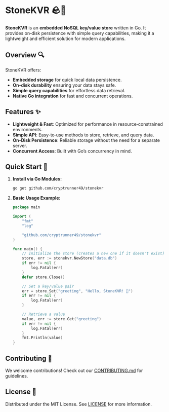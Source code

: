 # StoneKVR 🪨🚀

**StoneKVR** is an **embedded NoSQL key/value store** written in Go. It provides on‑disk persistence with simple query capabilities, making it a lightweight and efficient solution for modern applications.

## Overview 🔍

StoneKVR offers:

- **Embedded storage** for quick local data persistence.
- **On‑disk durability** ensuring your data stays safe.
- **Simple query capabilities** for effortless data retrieval.
- **Native Go integration** for fast and concurrent operations.

## Features ✨

- **Lightweight & Fast**: Optimized for performance in resource‑constrained environments.
- **Simple API**: Easy-to‑use methods to store, retrieve, and query data.
- **On‑Disk Persistence**: Reliable storage without the need for a separate server.
- **Concurrent Access**: Built with Go’s concurrency in mind.

## Quick Start 🚀

1. **Install via Go Modules:**

   ```bash
   go get github.com/cryptrunner49/stonekvr
   ```  

2. **Basic Usage Example:**

   ```go
   package main  

   import (
       "fmt"
       "log"

       "github.com/cryptrunner49/stonekvr"
   )

   func main() {
       // Initialize the store (creates a new one if it doesn't exist)
       store, err := stonekvr.NewStore("data.db")
       if err != nil {
           log.Fatal(err)
       }
       defer store.Close()

       // Set a key/value pair
       err = store.Set("greeting", "Hello, StoneKVR! 👋")
       if err != nil {
           log.Fatal(err)
       }

       // Retrieve a value
       value, err := store.Get("greeting")
       if err != nil {
           log.Fatal(err)
       }
       fmt.Println(value)
   }
   ```

## Contributing 🤝

We welcome contributions! Check out our [CONTRIBUTING.md](./CONTRIBUTING.md) for guidelines.

## License 📜

Distributed under the MIT License. See [LICENSE](./LICENSE) for more information.
